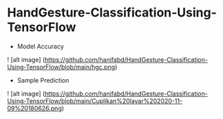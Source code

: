# HandGesture-Classification-Using-TensorFlow
- Model Accuracy

! [alt image] (https://github.com/hanifabd/HandGesture-Classification-Using-TensorFlow/blob/main/hgc.png)

- Sample Prediction

! [alt image] (https://github.com/hanifabd/HandGesture-Classification-Using-TensorFlow/blob/main/Cuplikan%20layar%202020-11-09%20180626.png)

